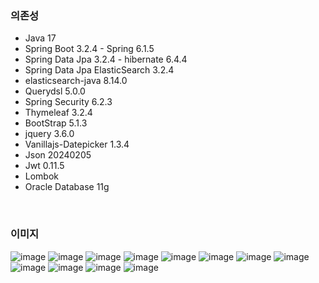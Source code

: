 ### 의존성
- Java 17
- Spring Boot 3.2.4 - Spring 6.1.5
- Spring Data Jpa 3.2.4 - hibernate 6.4.4
- Spring Data Jpa ElasticSearch 3.2.4
- elasticsearch-java 8.14.0
- Querydsl 5.0.0
- Spring Security 6.2.3
- Thymeleaf 3.2.4
- BootStrap 5.1.3
- jquery 3.6.0
- Vanillajs-Datepicker 1.3.4
- Json 20240205
- Jwt 0.11.5
- Lombok
- Oracle Database 11g

</br>

### 이미지
![image](https://github.com/ksm1569/greenmro-mobile/assets/34292113/f3d98355-a09b-4706-aaf5-939d3e4d18f9)
![image](https://github.com/ksm1569/greenmro-mobile/assets/34292113/acd41ec5-92d5-4273-b93d-8ed4ff165b24)
![image](https://github.com/ksm1569/greenmro-mobile/assets/34292113/ebff508c-72a8-4677-8e13-f38a1fcdf7f5)
![image](https://github.com/ksm1569/greenmro-mobile/assets/34292113/e9d4eb4e-3ace-44de-aeed-76356ea392fa)
![image](https://github.com/ksm1569/greenmro-mobile/assets/34292113/8c67a51a-f289-4a5d-b85f-69e98b494b21)
![image](https://github.com/ksm1569/greenmro-mobile/assets/34292113/d3192e5d-f8b9-4bea-aa85-1d924504e634)
![image](https://github.com/ksm1569/greenmro-mobile/assets/34292113/f86874d2-c6d1-427a-b630-acb921e034d4)
![image](https://github.com/ksm1569/greenmro-mobile/assets/34292113/a970488b-1248-4e08-b6ee-4ece78317e5f)
![image](https://github.com/ksm1569/greenmro-mobile/assets/34292113/5488f55c-95b4-4a9c-914c-15556fee80e5)
![image](https://github.com/ksm1569/greenmro-mobile/assets/34292113/52637a34-31ba-43b3-bd67-aaa75e9841f3)
![image](https://github.com/ksm1569/greenmro-mobile/assets/34292113/f3b836f8-b999-47e1-948f-8df3c72420cb)
![image](https://github.com/ksm1569/greenmro-mobile/assets/34292113/d7ab04c7-239f-480c-989a-26136805db36)









